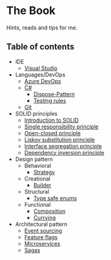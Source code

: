 # The Book
Hints, reads and tips for me.

## Table of contents
- IDE
  - [Visual Studio](./ide/visual_studio.md)
- Languages/DevOps
  - [Azure DevOps](./devops/azure.md)
  - [C#](./languages/csharp.md)
    - [Dispose-Pattern](./languages/csharp/dispose_pattern.md)
    - [Testing rules](./languages/csharp/testing_rules.md)
  - [Git](./devops/git.md)
- SOLID principles
  - [Introduction to SOLID](./principles/introduction.md)
  - [Single responsibility principle](./principles/single_responsibility_principle.md)
  - [Open-closed principle](./principles/open_closed_principle.md)
  - [Liskov substitution principle](./principles/liskov_substitution_principle.md)
  - [Interface segregation principle](./principles/interface_segregation_principle.md)
  - [Dependency inversion principle](./principles/dependency_inversion_principle.md)
- Design pattern
  - Behavioral
    - [Strategy](./design_pattern/behavioral/strategy_pattern.md)
  - Creational
    - [Builder](./design_pattern/creational/builder_pattern.md)
  - Structural
    - [Type safe enums](./design_pattern/structural/type_safe_enum_pattern.md)
  - Functional
    - [Composition](./design_pattern/functional/composition_pattern.md)
    - [Currying](./design_pattern/functional/currying_pattern.md)
- Architectural pattern
  - [Event sourcing](./architectural_pattern/event_sourcing.md)
  - [Feature flags](./architectural_pattern/feature_flags.md)
  - [Microservices](./architectural_pattern/microservices.md)
  - [Sagas](./architectural_pattern/sagas_pattern.md)
